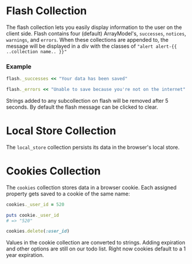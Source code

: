 # Flash Collection

The flash collection lets you easily display information to the user on the client side.  Flash contains four (default) ArrayModel's, ```successes```, ```notices```, ```warnings```, and ```errors```.  When these collections are appended to, the message will be displayed in a div with the classes of ```"alert alert-{{ ..collection name.. }}"```

### Example

```ruby
flash._successes << "Your data has been saved"
```

```ruby
flash._errors << "Unable to save because you're not on the internet"
```

Strings added to any subcollection on flash will be removed after 5 seconds.  By default the flash message can be clicked to clear.

# Local Store Collection

The ```local_store``` collection persists its data in the browser's local store.

# Cookies Collection

The ```cookies``` collection stores data in a browser cookie.  Each assigned property gets saved to a cookie of the same name:

```ruby
cookies._user_id = 520

puts cookie._user_id
# => "520"

cookies.delete(:user_id)
```

Values in the cookie collection are converted to strings.  Adding expiration and other options are still on our todo list.  Right now cookies default to a 1 year expiration.


